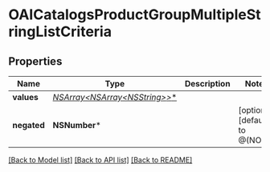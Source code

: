 # OAICatalogsProductGroupMultipleStringListCriteria

## Properties
Name | Type | Description | Notes
------------ | ------------- | ------------- | -------------
**values** | [**NSArray&lt;NSArray&lt;NSString*&gt;*&gt;***](NSArray.md) |  | 
**negated** | **NSNumber*** |  | [optional] [default to @(NO)]

[[Back to Model list]](../README.md#documentation-for-models) [[Back to API list]](../README.md#documentation-for-api-endpoints) [[Back to README]](../README.md)


